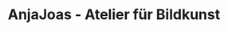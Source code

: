 ---
title: "AnjaJoas - Atelier für Bildkunst"
url: /langenburg/anjajoas-atelier-fuer-bildkunst/
shop: Foto
---